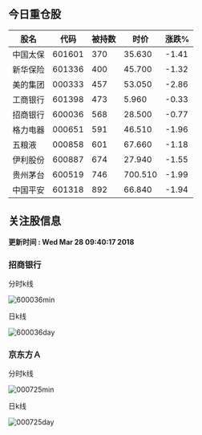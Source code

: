 
## 今日重仓股 

|股名|代码|被持数|时价|涨跌%|
|---|---|---|---|---|
|中国太保|601601|370|35.630|-1.41|
|新华保险|601336|400|45.700|-1.32|
|美的集团|000333|457|53.050|-2.86|
|工商银行|601398|473|5.960|-0.33|
|招商银行|600036|568|28.500|-0.77|
|格力电器|000651|591|46.510|-1.96|
|五粮液|000858|601|67.660|-1.18|
|伊利股份|600887|674|27.940|-1.55|
|贵州茅台|600519|746|700.510|-1.99|
|中国平安|601318|892|66.840|-1.94|

## 关注股信息
**更新时间 : Wed Mar 28 09:40:17 2018**
### 招商银行 
分时k线

![600036min](http://image.sinajs.cn/newchart/min/n/sh600036.gif)

日k线

![600036day](http://image.sinajs.cn/newchart/daily/n/sh600036.gif)

### 京东方Ａ 
分时k线

![000725min](http://image.sinajs.cn/newchart/min/n/sz000725.gif)

日k线

![000725day](http://image.sinajs.cn/newchart/daily/n/sz000725.gif)
